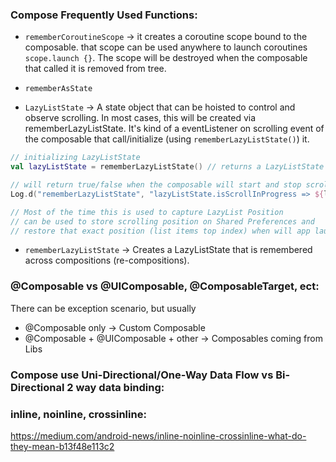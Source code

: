 ### Compose Frequently Used Functions:
- `rememberCoroutineScope` -> it creates a coroutine scope bound to the composable. that scope can be used anywhere to launch coroutines `scope.launch {}`. The scope will be destroyed when the composable that called it is removed from tree.

- `rememberAsState`

- `LazyListState` -> A state object that can be hoisted to control and observe scrolling. In most cases, this will be created via rememberLazyListState. It's kind of a eventListener on scrolling event of the composable that call/initialize (using `rememberLazyListState()`) it.
```kotlin
// initializing LazyListState
val lazyListState = rememberLazyListState() // returns a LazyListState

// will return true/false when the composable will start and stop scrolling
Log.d("rememberLazyListState", "lazyListState.isScrollInProgress => ${lazyListState.isScrollInProgress}").

// Most of the time this is used to capture LazyList Position
// can be used to store scrolling position on Shared Preferences and 
// restore that exact position (list items top index) when will app launch next time
```

- `rememberLazyListState` -> Creates a LazyListState that is remembered across compositions (re-compositions). 

### @Composable vs @UIComposable, @ComposableTarget, ect:
There can be exception scenario, but usually
- @Composable only -> Custom Composable
- @Composable + @UIComposable + other -> Composables coming from Libs

### Compose use Uni-Directional/One-Way Data Flow vs Bi-Directional 2 way data binding:


### inline, noinline, crossinline:
https://medium.com/android-news/inline-noinline-crossinline-what-do-they-mean-b13f48e113c2